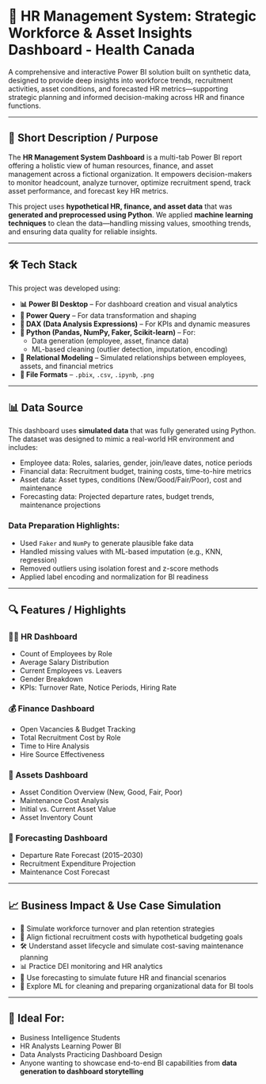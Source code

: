 # 🧠 HR Management System: Strategic Workforce & Asset Insights Dashboard - Health Canada

A comprehensive and interactive Power BI solution built on synthetic data, designed to provide deep insights into workforce trends, recruitment activities, asset conditions, and forecasted HR metrics—supporting strategic planning and informed decision-making across HR and finance functions.

---

## 📌 Short Description / Purpose

The **HR Management System Dashboard** is a multi-tab Power BI report offering a holistic view of human resources, finance, and asset management across a fictional organization. It empowers decision-makers to monitor headcount, analyze turnover, optimize recruitment spend, track asset performance, and forecast key HR metrics.

This project uses **hypothetical HR, finance, and asset data** that was **generated and preprocessed using Python**. We applied **machine learning techniques** to clean the data—handling missing values, smoothing trends, and ensuring data quality for reliable insights.

---

## 🛠 Tech Stack

This project was developed using:

- **📊 Power BI Desktop** – For dashboard creation and visual analytics  
- **📂 Power Query** – For data transformation and shaping  
- **🧠 DAX (Data Analysis Expressions)** – For KPIs and dynamic measures  
- **🤖 Python (Pandas, NumPy, Faker, Scikit-learn)** – For:
  - Data generation (employee, asset, finance data)
  - ML-based cleaning (outlier detection, imputation, encoding)  
- **🧱 Relational Modeling** – Simulated relationships between employees, assets, and financial metrics  
- **📁 File Formats** – `.pbix`, `.csv`, `.ipynb`, `.png`

---

## 📊 Data Source

This dashboard uses **simulated data** that was fully generated using Python. The dataset was designed to mimic a real-world HR environment and includes:

- Employee data: Roles, salaries, gender, join/leave dates, notice periods  
- Financial data: Recruitment budget, training costs, time-to-hire metrics  
- Asset data: Asset types, conditions (New/Good/Fair/Poor), cost and maintenance  
- Forecasting data: Projected departure rates, budget trends, maintenance projections  

### Data Preparation Highlights:

- Used `Faker` and `NumPy` to generate plausible fake data  
- Handled missing values with ML-based imputation (e.g., KNN, regression)  
- Removed outliers using isolation forest and z-score methods  
- Applied label encoding and normalization for BI readiness

---

## 🔍 Features / Highlights

### 🧍‍♀️ HR Dashboard
- Count of Employees by Role  
- Average Salary Distribution  
- Current Employees vs. Leavers  
- Gender Breakdown  
- KPIs: Turnover Rate, Notice Periods, Hiring Rate  

### 💰 Finance Dashboard
- Open Vacancies & Budget Tracking  
- Total Recruitment Cost by Role  
- Time to Hire Analysis  
- Hire Source Effectiveness  

### 🧾 Assets Dashboard
- Asset Condition Overview (New, Good, Fair, Poor)  
- Maintenance Cost Analysis  
- Initial vs. Current Asset Value  
- Asset Inventory Count  

### 🔮 Forecasting Dashboard
- Departure Rate Forecast (2015–2030)  
- Recruitment Expenditure Projection  
- Maintenance Cost Forecast  

---

## 📈 Business Impact & Use Case Simulation

- 🚀 Simulate workforce turnover and plan retention strategies  
- 💸 Align fictional recruitment costs with hypothetical budgeting goals  
- 🛠 Understand asset lifecycle and simulate cost-saving maintenance planning  
- 📊 Practice DEI monitoring and HR analytics  
- 📅 Use forecasting to simulate future HR and financial scenarios  
- 🤖 Explore ML for cleaning and preparing organizational data for BI tools  

---

## 🧪 Ideal For:

- Business Intelligence Students  
- HR Analysts Learning Power BI  
- Data Analysts Practicing Dashboard Design  
- Anyone wanting to showcase end-to-end BI capabilities from **data generation to dashboard storytelling**

